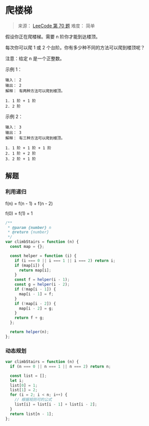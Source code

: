 # 爬楼梯

> 来源： [LeeCode 第 70 题](https://leetcode-cn.com/problems/climbing-stairs/)
> 难度： 简单

假设你正在爬楼梯。需要 n 阶你才能到达楼顶。

每次你可以爬 1 或 2 个台阶。你有多少种不同的方法可以爬到楼顶呢？

注意：给定 n 是一个正整数。

示例 1：

```
输入： 2
输出： 2
解释： 有两种方法可以爬到楼顶。

1. 1 阶 + 1 阶
2. 2 阶
```

示例 2：

```
输入： 3
输出： 3
解释： 有三种方法可以爬到楼顶。

1. 1 阶 + 1 阶 + 1 阶
2. 1 阶 + 2 阶
3. 2 阶 + 1 阶
```

## 解题

### 利用递归

f(n) = f(n - 1) + f(n - 2)

f(0) = f(1) = 1

```js
/**
 * @param {number} n
 * @return {number}
 */
var climbStairs = function (n) {
  const map = {};

  const helper = function (i) {
    if (i === 0 || i === 1 || i === 2) return i;
    if (map[i]) {
      return map[i];
    }
    const f = helper(i - 1);
    const g = helper(i - 2);
    if (!map[i - 1]) {
      map[i - 1] = f;
    }
    if (!map[i - 2]) {
      map[i - 2] = g;
    }
    return f + g;
  };

  return helper(n);
};
```

### 动态规划

```js
var climbStairs = function (n) {
  if (n === 0 || n === 1 || n === 2) return n;

  const list = [];
  let i;
  list[0] = 1;
  list[1] = 2;
  for (i = 2; i < n; i++) {
    // 根据规则可的公式
    list[i] = list[i - 1] + list[i - 2];
  }
  return list[n - 1];
};
```
